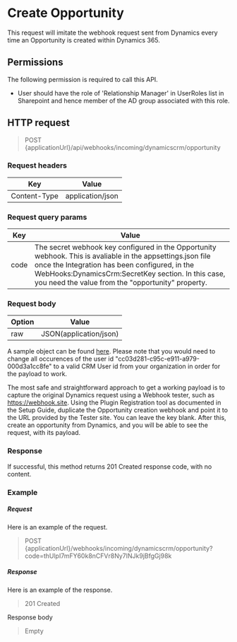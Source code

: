 # Create Opportunity

This request will imitate the webhook request sent from Dynamics every time an Opportunity is created within Dynamics 365.

## Permissions

The following permission is required to call this API.

- User should have the role of &#39;Relationship Manager&#39; in UserRoles list in Sharepoint and hence member of the AD group associated with this role.

## HTTP request

> POST \{applicationUrl}/api/webhooks/incoming/dynamicscrm/opportunity

### Request headers

| **Key** | **Value** |
| --- | --- |
| Content-Type | application/json |

### Request query params

| **Key** | **Value** |
| --- | --- |
| code | The secret webhook key configured in the Opportunity webhook. This is avaliable in the appsettings.json file once the Integration has been configured, in the WebHooks:DynamicsCrm:SecretKey section. In this case, you need the value from the "opportunity" property.|

### Request body

| **Option** | **Value** |
| --- | --- |
| raw | JSON(application/json) |

A sample object can be found [here](SampleOpportunityJson.txt). Please note that you would need to change all occurences of the user id "cc03d281-c95c-e911-a979-000d3a1cc8fe" to a valid CRM User id from your organization in order for the payload to work.

The most safe and straightforward approach to get a working payload is to capture the original Dynamics request using a Webhook tester, such as https://webhook.site. Using the Plugin Registration tool as documented in the Setup Guide, duplicate the Opportunity creation webhook and point it to the URL provided by the Tester site. You can leave the key blank. After this, create an opportunity from Dynamics, and you will be able to see the request, with its payload.

### Response

If successful, this method returns 201 Created response code, with no content.

### Example

##### Request

Here is an example of the request.

> POST \{applicationUrl}/webhooks/incoming/dynamicscrm/opportunity?code=thUlpI7mFY60k8nCFVr8Ny7INJk9jBfgGj98k

##### Response

Here is an example of the response.

> 201 Created

Response body

> Empty



